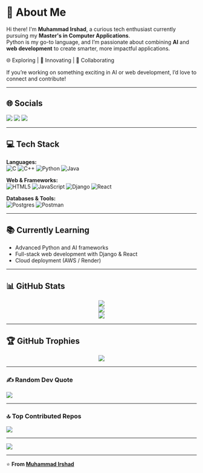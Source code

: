 # 💫 About Me

Hi there! I'm **Muhammad Irshad**, a curious tech enthusiast currently pursuing my **Master's in Computer Applications**.  
Python is my go-to language, and I’m passionate about combining **AI** and **web development** to create smarter, more impactful applications.  

🌐 Exploring | 🤖 Innovating | 💬 Collaborating  

If you’re working on something exciting in AI or web development, I’d love to connect and contribute!
<br>

---

## 🌐 Socials
<a href="https://instagram.com/i_r_s_h_x_d" target="_blank"><img src="https://img.shields.io/badge/Instagram-%23E4405F.svg?logo=Instagram&logoColor=white"></a>
<a href="https://linkedin.com/in/muhammad-irshad-0488a7318" target="_blank"><img src="https://img.shields.io/badge/LinkedIn-%230077B5.svg?logo=linkedin&logoColor=white"></a>
<a href="mailto:irshad11ovm@gmail.com" target="_blank"><img src="https://img.shields.io/badge/Email-D14836?logo=gmail&logoColor=white"></a>

---

## 💻 Tech Stack

**Languages:**  
![C](https://img.shields.io/badge/c-%2300599C.svg?style=flat&logo=c&logoColor=white)
![C++](https://img.shields.io/badge/c++-%2300599C.svg?style=flat&logo=c%2B%2B&logoColor=white)
![Python](https://img.shields.io/badge/python-3670A0?style=flat&logo=python&logoColor=ffdd54)
![Java](https://img.shields.io/badge/java-%23ED8B00.svg?style=flat&logo=openjdk&logoColor=white)

**Web & Frameworks:**  
![HTML5](https://img.shields.io/badge/html5-%23E34F26.svg?style=flat&logo=html5&logoColor=white)
![JavaScript](https://img.shields.io/badge/javascript-%23323330.svg?style=flat&logo=javascript&logoColor=%23F7DF1E)
![Django](https://img.shields.io/badge/django-%23092E20.svg?style=flat&logo=django&logoColor=white)
![React](https://img.shields.io/badge/react-%2320232a.svg?style=flat&logo=react&logoColor=%2361DAFB)

**Databases & Tools:**  
![Postgres](https://img.shields.io/badge/postgres-%23316192.svg?style=flat&logo=postgresql&logoColor=white)
![Postman](https://img.shields.io/badge/Postman-FF6C37?style=flat&logo=postman&logoColor=white)

---

## 📚 Currently Learning
- Advanced Python and AI frameworks  
- Full-stack web development with Django & React  
- Cloud deployment (AWS / Render)

---

## 📊 GitHub Stats
<p align="center">
  <img src="https://github-readme-stats.vercel.app/api?username=Muhammad-Irshad-e&theme=tokyonight&hide_border=false&include_all_commits=false&count_private=false" />
  <br/>
  <img src="https://github-readme-streak-stats.herokuapp.com/?user=Muhammad-Irshad-e&theme=tokyonight&hide_border=false" />
  <br/>
  <img src="https://github-readme-stats.vercel.app/api/top-langs/?username=Muhammad-Irshad-e&theme=tokyonight&hide_border=false&include_all_commits=false&count_private=false&layout=compact" />
</p>


---

## 🏆 GitHub Trophies
<p align="center">
  <img src="https://github-profile-trophy.vercel.app/?username=Muhammad-Irshad-e&theme=tokyonight&no-frame=false&no-bg=true&margin-w=4" />
</p>

---

### ✍️ Random Dev Quote
![](https://quotes-github-readme.vercel.app/api?type=horizontal&theme=tokyonight)

---

### 🔝 Top Contributed Repos
![](https://github-contributor-stats.vercel.app/api?username=Muhammad-Irshad-e&limit=5&theme=dark&combine_all_yearly_contributions=true)

---

[![](https://visitcount.itsvg.in/api?id=Muhammad-Irshad-e&icon=0&color=0)](https://visitcount.itsvg.in)

---

⭐️ **From [Muhammad Irshad](https://github.com/Muhammad-Irshad-e)**
